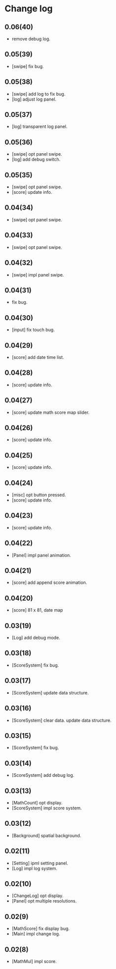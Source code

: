 
# Change log

## 0.06(40)

- remove debug log.

## 0.05(39)

- [swipe] fix bug.

## 0.05(38)

- [swipe] add log to fix bug.
- [log] adjust log panel.

## 0.05(37)

- [log] transparent log panel.

## 0.05(36)

- [swipe] opt panel swipe.
- [log] add debug switch.

## 0.05(35)

- [swipe] opt panel swipe.
- [score] update info.

## 0.04(34)

- [swipe] opt panel swipe.

## 0.04(33)

- [swipe] opt panel swipe.

## 0.04(32)

- [swipe] impl panel swipe.

## 0.04(31)

- fix bug.

## 0.04(30)

- [input] fix touch bug.

## 0.04(29)

- [score] add date time list.

## 0.04(28)

- [score] update info.

## 0.04(27)

- [score] update math score map slider.

## 0.04(26)

- [score] update info.

## 0.04(25)

- [score] update info.

## 0.04(24)

- [misc] opt button pressed.
- [score] update info.

## 0.04(23)

- [score] update info.

## 0.04(22)

- [Panel] impl panel animation.

## 0.04(21)

- [score] add append score animation.

## 0.04(20)

- [score] 81 x 81, date map

## 0.03(19)

- [Log] add debug mode.

## 0.03(18)

- [ScoreSystem] fix bug.

## 0.03(17)

- [ScoreSystem] update data structure.

## 0.03(16)

- [ScoreSystem] clear data. update data structure.

## 0.03(15)

- [ScoreSystem] fix bug.

## 0.03(14)

- [ScoreSystem] add debug log.

## 0.03(13)

- [MathCount] opt display.
- [ScoreSystem] impl score system.

## 0.03(12)

- [Background] spatial background.

## 0.02(11)

- [Setting] ipml setting panel.
- [Log] impl log system.

## 0.02(10)

- [ChangeLog] opt display.
- [Panel] opt multiple resolutions.

## 0.02(9)

- [MathScore] fix display bug.
- [Main] impl change log.

## 0.02(8)

- [MathMul] impl score.
